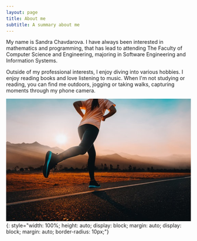 ```yaml
---
layout: page
title: About me
subtitle: A summary about me
---
```


My name is Sandra Chavdarova. I have always been interested in mathematics and programming, that has lead to attending The Faculty of Computer Science and Engineering, majoring in Software Engineering and Information Systems.

Outside of my professional interests, I enjoy diving into various hobbies. I enjoy reading books and love listening to music. When I'm not studying or reading, you can find me outdoors, jogging or taking walks, capturing moments through my phone camera.


![Jogging](/assets/img/jogging.jpg){: style="width: 100%; height: auto; display: block; margin: auto; display: block; margin: auto; border-radius: 10px;"}
